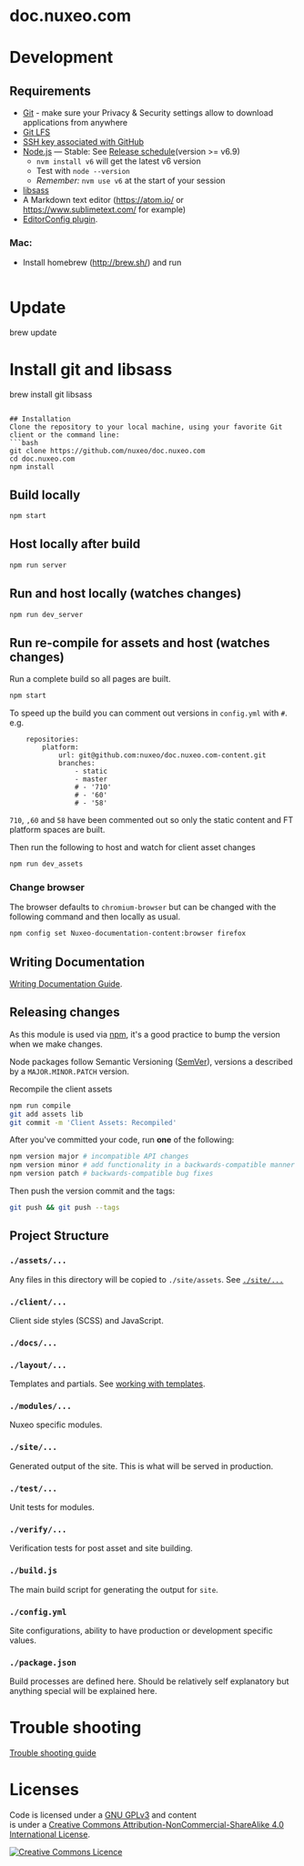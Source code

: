 # doc.nuxeo.com

# Development

## Requirements
- [Git](https://git-scm.com/) - make sure your Privacy & Security settings allow to download applications from anywhere
- [Git LFS](https://github.com/github/git-lfs/wiki/Installation)
- [SSH key associated with GitHub](https://help.github.com/articles/generating-an-ssh-key/)
- [Node.js](https://github.com/creationix/nvm#install-script) &mdash; Stable: See [Release schedule](https://github.com/nodejs/LTS#lts_schedule)(version >= v6.9)
    - `nvm install v6` will get the latest v6 version
    - Test with `node --version`
    - _Remember:_ `nvm use v6` at the start of your session
- [libsass](http://sass-lang.com/libsass)
- A Markdown text editor (https://atom.io/ or https://www.sublimetext.com/ for example)
- [EditorConfig plugin](http://editorconfig.org/#download).

### Mac:
- Install homebrew (http://brew.sh/) and run
    ```bash
# Update
brew update
# Install git and libsass
brew install git libsass
```

## Installation
Clone the repository to your local machine, using your favorite Git client or the command line:
```bash
git clone https://github.com/nuxeo/doc.nuxeo.com
cd doc.nuxeo.com
npm install
```

## Build locally
```bash
npm start
```

## Host locally after build
```bash
npm run server
```

## Run and host locally (watches changes)
```bash
npm run dev_server
```

## Run re-compile for assets and host (watches changes)
Run a complete build so all pages are built.
```bash
npm start
```
To speed up the build you can comment out versions in `config.yml` with `#`. e.g.
```
    repositories:
        platform:
            url: git@github.com:nuxeo/doc.nuxeo.com-content.git
            branches:
                - static
                - master
                # - '710'
                # - '60'
                # - '58'
```
`710`, `,60` and `58` have been commented out so only the static content and FT platform spaces are built.

Then run the following to host and watch for client asset changes
```bash
npm run dev_assets
```

### Change browser
The browser defaults to `chromium-browser` but can be changed with the following command and then locally as usual.
```bash
npm config set Nuxeo-documentation-content:browser firefox
```
## Writing Documentation
[Writing Documentation Guide](./docs/writing-documentation.md#writing-documentation).

## Releasing changes
As this module is used via [npm](https://www.npmjs.com/), it's a good practice to bump the version when we make changes.

Node packages follow Semantic Versioning ([SemVer](http://semver.org/)), versions a described by a `MAJOR.MINOR.PATCH` version.

Recompile the client assets
```bash
npm run compile
git add assets lib
git commit -m 'Client Assets: Recompiled'
```

After you've committed your code, run **one** of the following:
```bash
npm version major # incompatible API changes
npm version minor # add functionality in a backwards-compatible manner
npm version patch # backwards-compatible bug fixes
```

Then push the version commit and the tags:
```bash
git push && git push --tags
```

## Project Structure
### `./assets/...`
Any files in this directory will be copied to `./site/assets`. See [`./site/...`](#site)

### `./client/...`
Client side styles (SCSS) and JavaScript.

### `./docs/...`

### `./layout/...`
Templates and partials. See [working with templates](./docs/writing-documentation.md#writing-documentation).

### `./modules/...`
Nuxeo specific modules.

### `./site/...`
Generated output of the site. This is what will be served in production.

### `./test/...`
Unit tests for modules.

### `./verify/...`
Verification tests for post asset and site building.

### `./build.js`
The main build script for generating the output for `site`.

### `./config.yml`
Site configurations, ability to have production or development specific values.

### `./package.json`
Build processes are defined here. Should be relatively self explanatory but anything special will be explained here.

# Trouble shooting
[Trouble shooting guide](./docs/trouble-shooting.md#trouble-shooting)

# Licenses

Code is licensed under a [GNU GPLv3](LICENSE.txt) and content </a><br />is under a <a rel="license" href="http://creativecommons.org/licenses/by-nc-sa/4.0/">Creative Commons Attribution-NonCommercial-ShareAlike 4.0 International License</a>.

<a rel="license" href="http://creativecommons.org/licenses/by-nc-sa/4.0/"><img alt="Creative Commons Licence" style="border-width:0" src="https://i.creativecommons.org/l/by-nc-sa/4.0/80x15.png" />
